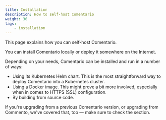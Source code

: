 ```yaml
---
title: Installation
description: How to self-host Comentario
weight: 30
tags:
    - installation
---
```


This page explains how you can self-host Comentario.

You can install Comentario locally or deploy it somewhere on the Internet.

<!--more-->

Depending on your needs, Comentario can be installed and run in a number of ways:

* Using its Kubernetes Helm chart. This is the most straightforward way to deploy Comentario into a Kubernetes cluster.
* Using a Docker image. This might prove a bit more involved, especially when in comes to HTTPS (SSL) configuration.
* By building from source code.

If you're upgrading from a previous Comentario version, or upgrading from Commento, we've covered that, too — make sure to check the [](migration) section. 
